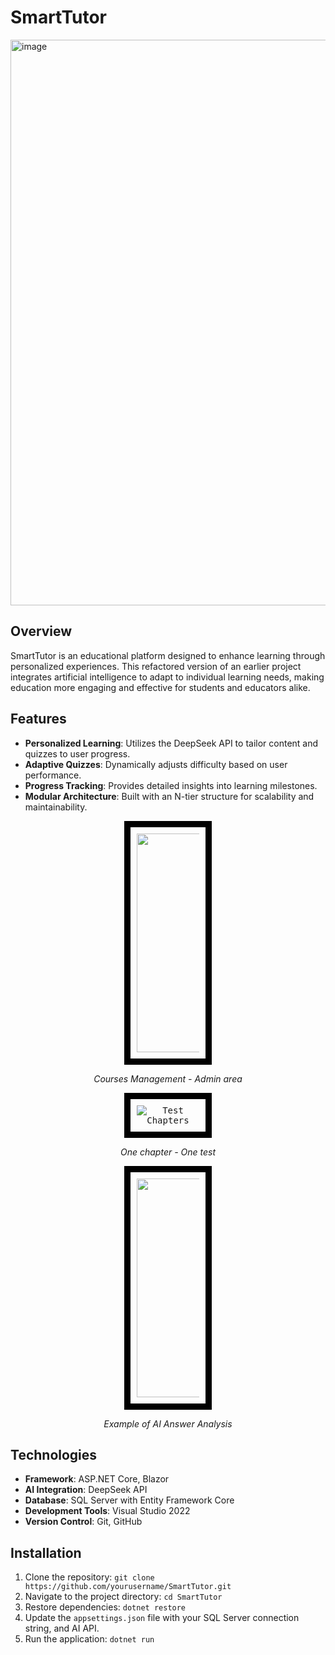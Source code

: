 # SmartTutor
<img width="1901" height="905" alt="image" src="https://github.com/user-attachments/assets/4c2442e8-9eb6-40b8-8b1c-a6dbd267f9c7" />

## Overview
SmartTutor is an educational platform designed to enhance learning through personalized experiences. This refactored version of an earlier project integrates artificial intelligence to adapt to individual learning needs, making education more engaging and effective for students and educators alike.

## Features
- **Personalized Learning**: Utilizes the DeepSeek API to tailor content and quizzes to user progress.
- **Adaptive Quizzes**: Dynamically adjusts difficulty based on user performance.
- **Progress Tracking**: Provides detailed insights into learning milestones.
- **Modular Architecture**: Built with an N-tier structure for scalability and maintainability.

<p align="center">
    <kbd>
        <img src="https://github.com/user-attachments/assets/a164f90a-7eec-4a47-80b8-ec8c61c52d45" alt="Courses Management" style="border: 10px solid black; padding: 10px; max-width: 20%; height: 350px;">
    </kbd>
    <p align="center"><em>Courses Management - Admin area</em></p>
</p>

<p align="center">
    <kbd>
        <img src="https://github.com/user-attachments/assets/9e3484e4-76f1-4b56-960f-187a56f3d14f" alt="Test Chapters" style="border: 10px solid black; padding: 10px; max-width: 20%; height: auto;">
    </kbd>
    <p align="center"><em>One chapter - One test</em></p>
</p>

<p align="center">
    <kbd>
        <img src="https://github.com/user-attachments/assets/8cbeb763-845e-4cd3-955c-53f24f986ddb" alt="AI answer analysis" style="border: 10px solid black; padding: 10px; max-width: 20%; height: 350px;">
    </kbd>
    <p align="center"><em>Example of AI Answer Analysis</em></p>
</p>



## Technologies
- **Framework**: ASP.NET Core, Blazor
- **AI Integration**: DeepSeek API
- **Database**: SQL Server with Entity Framework Core
- **Development Tools**: Visual Studio 2022
- **Version Control**: Git, GitHub

## Installation
1. Clone the repository: `git clone https://github.com/yourusername/SmartTutor.git`
2. Navigate to the project directory: `cd SmartTutor`
3. Restore dependencies: `dotnet restore`
4. Update the `appsettings.json` file with your SQL Server connection string, and AI API.
5. Run the application: `dotnet run`
